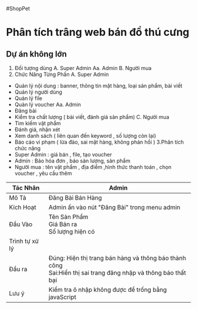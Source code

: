 #ShopPet
# Phân tích trâng web bán đồ thú cưng
## Dự án không lớn

1. Đối tượng dùng
 A. Super Admin
Aa. Admin
B. Người mua
2. Chức Năng Từng Phần
 A. Super Admin
- Quản lý nội dung : banner, thông tin mặt hàng, loại sản phẩm, bài viết
- Quản lý người dùng
- Quản lý file
- Quản lý voucher
Aa. Admin
- Đăng bài 
- Kiểm tra chất lượng ( bài viết, đánh giá sản phẩm)
C. Người mua
- Tìm kiếm vật phẩm 
- Đánh giá, nhận xét 
- Xem danh sách ( liên quan đến keyword , số lượng còn lại)
- Báo cáo vi phạm ( lừa đảo, sai mặt hàng, không phản hồi )
3.Phân tích chức năng
- Super Admin : giá bán , file, tạo voucher
- Admin : Báo hóa đơn , báo sản lượng, sản phẩm
- Người mua : tên vật phẩm , địa điểm ,hình thức thanh toán , chọn voucher , yêu cầu thêm 


| Tác Nhân | Admin |
| ------ | ------ |
| Mô Tả | Đăng Bài Bán Hàng |
| Kích Hoạt | Admin ấn vào nút "Đăng Bài" trong menu admin  |
| Đầu Vào | Tên Sản Phẩm<br>Giá Bán ra<br>Số lượng hiện có   |
| Trình tự xử lý |  |
| Đầu ra | Đúng: Hiện thị trang bán hàng và thông báo thành công<br>Sai:Hiển thị sai trang đăng nhập và thông báo thất bại |
| Lưu ý| Kiểm tra ô nhập không được để trống bằng javaScript |


